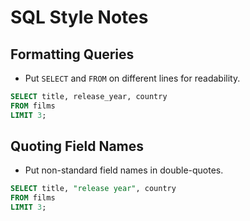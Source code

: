 # SQL Style Notes

## Formatting Queries
- Put `SELECT` and `FROM` on different lines for readability.

```sql
SELECT title, release_year, country
FROM films
LIMIT 3;
```

## Quoting Field Names
- Put non-standard field names in double-quotes.

```sql
SELECT title, "release year", country
FROM films
LIMIT 3;
```